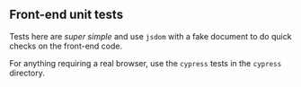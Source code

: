 ## Front-end unit tests

Tests here are _super simple_ and use `jsdom` with a fake document to do quick checks on the front-end code.

For anything requiring a real browser, use the `cypress` tests in the `cypress` directory.
